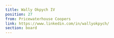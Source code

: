 ```yaml
---
title: Wally Okpych IV
position: 27
from: Pricewaterhouse Coopers
link: https://www.linkedin.com/in/wallyokpych/
section: board
---
```


